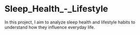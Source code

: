 # Sleep_Health_-_Lifestyle
In this project, I aim to analyze sleep health and lifestyle habits to understand how they influence everyday life.
